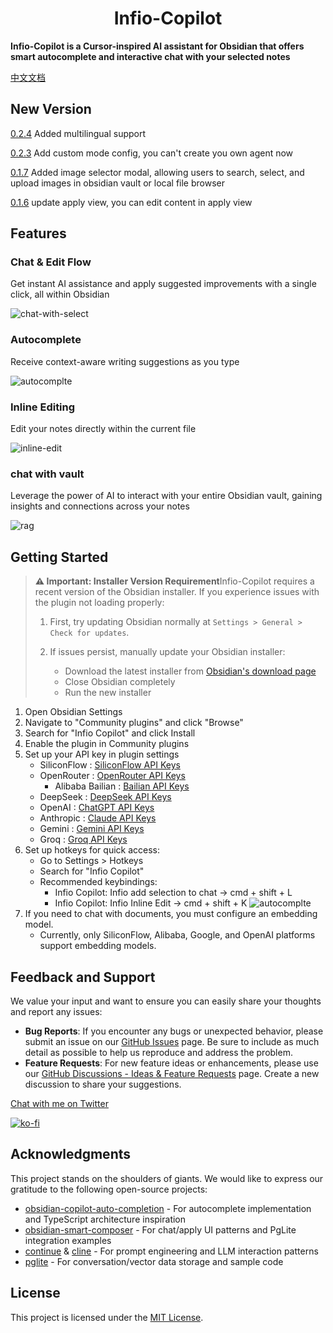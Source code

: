 <h1 align="center">Infio-Copilot</h1>

**Infio-Copilot is a Cursor-inspired AI assistant for Obsidian that offers smart autocomplete and interactive chat with your selected notes**

[中文文档](README_zh-CN.md)

## New Version
[0.2.4](https://github.com/infiolab/infio-copilot/releases/tag/0.2.4) Added multilingual support

[0.2.3](https://github.com/infiolab/infio-copilot/releases/tag/0.2.3) Add custom mode config, you can't create you own agent now

[0.1.7](https://github.com/infiolab/infio-copilot/releases/tag/0.1.7) Added image selector modal, allowing users to search, select, and upload images in obsidian vault or local file browser

[0.1.6](https://github.com/infiolab/infio-copilot/releases/tag/0.1.6) update apply view, you can edit content in apply view

## Features

### Chat & Edit Flow

Get instant AI assistance and apply suggested improvements with a single click, all within Obsidian

![chat-with-select](asserts/chat-with-select.gif)


### Autocomplete

Receive context-aware writing suggestions as you type

![autocomplte](asserts/autocomplete.gif)


### Inline Editing

Edit your notes directly within the current file

![inline-edit](asserts/edit-inline.gif)


### chat with vault

Leverage the power of AI to interact with your entire Obsidian vault, gaining insights and connections across your notes

![rag](asserts/rag.gif)

## Getting Started
> **⚠️ Important: Installer Version Requirement**Infio-Copilot requires a recent version of the Obsidian installer. If you experience issues with the plugin not loading properly:
>
> 1. First, try updating Obsidian normally at `Settings > General > Check for updates`.
> 2. If issues persist, manually update your Obsidian installer:
>
>    - Download the latest installer from [Obsidian&#39;s download page](https://obsidian.md/download)
>    - Close Obsidian completely
>    - Run the new installer

1. Open Obsidian Settings
2. Navigate to "Community plugins" and click "Browse"
3. Search for "Infio Copilot" and click Install
4. Enable the plugin in Community plugins
5. Set up your API key in plugin settings
   - SiliconFlow : [SiliconFlow API Keys](https://cloud.siliconflow.cn/account/ak)
   - OpenRouter : [OpenRouter API Keys](https://openrouter.ai/settings/keys)
	 - Alibaba Bailian : [Bailian API Keys](https://help.aliyun.com/zh/dashscope/developer-reference/activate-dashscope-and-create-an-api-key)
   - DeepSeek : [DeepSeek API Keys](https://platform.deepseek.com/api_keys/)
   - OpenAI : [ChatGPT API Keys](https://platform.openai.com/api-keys)
   - Anthropic : [Claude API Keys](https://console.anthropic.com/settings/keys)
   - Gemini : [Gemini API Keys](https://aistudio.google.com/apikey)
   - Groq : [Groq API Keys](https://console.groq.com/keys)
6. Set up hotkeys for quick access:
   - Go to Settings > Hotkeys
   - Search for "Infio Copilot"
   - Recommended keybindings:
     * Infio Copilot: Infio add selection to chat -> cmd + shift + L
     * Infio Copilot: Infio Inline Edit -> cmd + shift + K
![autocomplte](asserts/doc-set-hotkey.png)
7. If you need to chat with documents, you must configure an embedding model.
   - Currently, only SiliconFlow, Alibaba, Google, and OpenAI platforms support embedding models.

## Feedback and Support
We value your input and want to ensure you can easily share your thoughts and report any issues:

- **Bug Reports**: If you encounter any bugs or unexpected behavior, please submit an issue on our [GitHub Issues](https://github.com/infiolab/infio-copilot/issues) page. Be sure to include as much detail as possible to help us reproduce and address the problem.
- **Feature Requests**: For new feature ideas or enhancements, please use our [GitHub Discussions - Ideas & Feature Requests](https://github.com/infiolab/infio-copilot/discussions/categories/ideas) page. Create a new discussion to share your suggestions.

[Chat with me on Twitter](https://x.com/buyiyouxi)

[![ko-fi](https://ko-fi.com/img/githubbutton_sm.svg)](https://ko-fi.com/felixduan)

## Acknowledgments

This project stands on the shoulders of giants. We would like to express our gratitude to the following open-source projects:

- [obsidian-copilot-auto-completion](https://github.com/j0rd1smit/obsidian-copilot-auto-completion) - For autocomplete implementation and TypeScript architecture inspiration
- [obsidian-smart-composer](https://github.com/glowingjade/obsidian-smart-composer) - For chat/apply UI patterns and PgLite integration examples
- [continue](https://github.com/continuedev/continue) & [cline](https://github.com/cline/cline) - For prompt engineering and LLM interaction patterns
- [pglite](https://github.com/electric-sql/pglite) - For conversation/vector data storage and sample code

## License

This project is licensed under the [MIT License](LICENSE).
